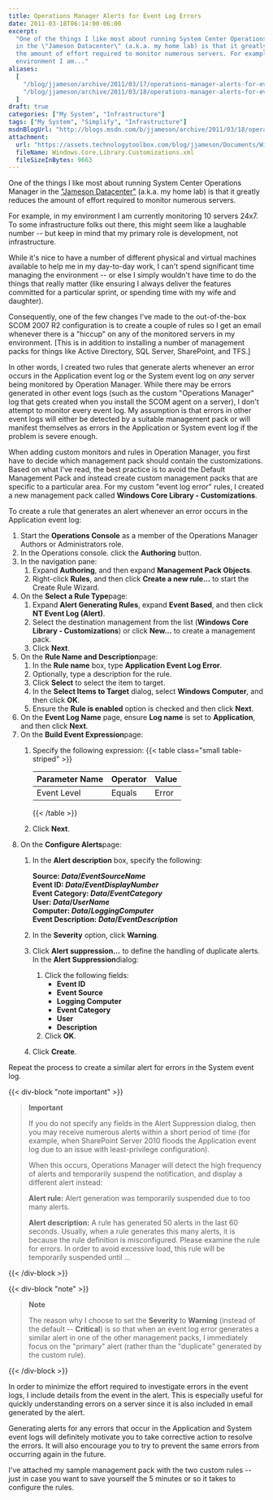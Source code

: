 ```yaml
---
title: Operations Manager Alerts for Event Log Errors
date: 2011-03-18T06:14:00-06:00
excerpt:
  "One of the things I like most about running System Center Operations Manager
  in the \"Jameson Datacenter\" (a.k.a. my home lab) is that it greatly reduces
  the amount of effort required to monitor numerous servers. For example, in my
  environment I am..."
aliases:
  [
    "/blog/jjameson/archive/2011/03/17/operations-manager-alerts-for-event-log-errors.aspx",
    "/blog/jjameson/archive/2011/03/18/operations-manager-alerts-for-event-log-errors.aspx",
  ]
draft: true
categories: ["My System", "Infrastructure"]
tags: ["My System", "Simplify", "Infrastructure"]
msdnBlogUrl: "http://blogs.msdn.com/b/jjameson/archive/2011/03/18/operations-manager-alerts-for-event-log-errors.aspx"
attachment: 
  url: "https://assets.technologytoolbox.com/blog/jjameson/Documents/Windows.Core.Library.Customizations.xml"
  fileName: Windows.Core.Library.Customizations.xml
  fileSizeInBytes: 9663
---
```


One of the things I like most about running System Center Operations Manager in
the ["Jameson Datacenter"](/blog/jjameson/2009/09/14/the-jameson-datacenter)
(a.k.a. my home lab) is that it greatly reduces the amount of effort required to
monitor numerous servers.

For example, in my environment I am currently monitoring 10 servers 24x7. To
some infrastructure folks out there, this might seem like a laughable number --
but keep in mind that my primary role is development, not infrastructure.

While it's nice to have a number of different physical and virtual machines
available to help me in my day-to-day work, I can't spend significant time
managing the environment -- or else I simply wouldn't have time to do the things
that really matter (like ensuring I always deliver the features committed for a
particular sprint, or spending time with my wife and daughter).

Consequently, one of the few changes I've made to the out-of-the-box SCOM 2007
R2 configuration is to create a couple of rules so I get an email whenever there
is a "hiccup" on any of the monitored servers in my environment. [This is in
addition to installing a number of management packs for things like Active
Directory, SQL Server, SharePoint, and TFS.]

In other words, I created two rules that generate alerts whenever an error
occurs in the Application event log or the System event log on *any* server
being monitored by Operation Manager. While there may be errors generated in
other event logs (such as the custom "Operations Manager" log that gets created
when you install the SCOM agent on a server), I don't attempt to monitor every
event log. My assumption is that errors in other event logs will either be
detected by a suitable management pack or will manifest themselves as errors in
the Application or System event log if the problem is severe enough.

When adding custom monitors and rules in Operation Manager, you first have to
decide which management pack should contain the customizations. Based on what
I've read, the best practice is to avoid the Default Management Pack and instead
create custom management packs that are specific to a particular area. For my
custom "event log error" rules, I created a new management pack called **Windows
Core Library - Customizations**.

To create a rule that generates an alert whenever an error occurs in the
Application event log:

1. Start the **Operations Console** as a member of the Operations Manager
   Authors or Administrators role.
2. In the Operations console. click the **Authoring** button.
3. In the navigation pane:
   1. Expand **Authoring**, and then expand **Management Pack Objects**.
   2. Right-click **Rules**, and then click **Create a new rule...** to start
      the Create Rule Wizard.
4. On the **Select a Rule Type**page:
   1. Expand **Alert Generating Rules**, expand **Event Based**, and then click
      **NT Event Log (Alert)**.
   2. Select the destination management from the list (**Windows Core Library -
      Customizations**) or click **New...** to create a management pack.
   3. Click **Next**.
5. On the **Rule Name and Description**page:
   1. In the **Rule name** box, type **Application Event Log Error**.
   2. Optionally, type a description for the rule.
   3. Click **Select** to select the item to target.
   4. In the **Select Items to Target** dialog, select **Windows Computer**, and
      then click **OK**.
   5. Ensure the **Rule is enabled** option is checked and then click **Next**.
6. On the **Event Log Name** page, ensure **Log name** is set to
   **Application**, and then click **Next**.
7. On the **Build Event Expression**page:
   1. Specify the following expression:
      {{< table class="small table-striped" >}}
      
      | Parameter Name | Operator | Value |
      | --- | --- | --- |
      | Event Level | Equals | Error |
      
      {{< /table >}}
   
   2. Click **Next**.
8. On the **Configure Alerts**page:
   1. In the **Alert description** box, specify the following:
      
      **Source: $Data/EventSourceName$\
      Event ID: $Data/EventDisplayNumber$\
      Event Category: $Data/EventCategory$\
      User: $Data/UserName$\
      Computer: $Data/LoggingComputer$\
      Event Description: $Data/EventDescription$**
   
   2. In the **Severity** option, click **Warning**.
   
   3. Click **Alert suppression...** to define the handling of duplicate alerts.
      In the **Alert Suppression**dialog:
      
      1. Click the following fields:
         - **Event ID**
         - **Event Source**
         - **Logging Computer**
         - **Event Category**
         - **User**
         - **Description**
      2. Click **OK**.
   
   4. Click **Create**.

Repeat the process to create a similar alert for errors in the System event log.

{{< div-block "note important" >}}

> **Important**
>
> If you do not specify any fields in the Alert Suppression dialog, then you may
> receive numerous alerts within a short period of time (for example, when
> SharePoint Server 2010 floods the Application event log due to an issue with
> least-privilege configuration).
>
> When this occurs, Operations Manager will detect the high frequency of alerts
> and temporarily suspend the notification, and display a different alert
> instead:
>
> **Alert rule:** Alert generation was temporarily suspended due to too many
> alerts.
>
> **Alert description:** A rule has generated 50 alerts in the last 60 seconds.
> Usually, when a rule generates this many alerts, it is because the rule
> definition is misconfigured. Please examine the rule for errors. In order to
> avoid excessive load, this rule will be temporarily suspended until ...

{{< /div-block >}}

{{< div-block "note" >}}

> **Note**
>
> The reason why I choose to set the **Severity** to **Warning** (instead of the
> default -- **Critical**) is so that when an event log error generates a
> similar alert in one of the other management packs, I immediately focus on the
> "primary" alert (rather than the "duplicate" generated by the custom rule).

{{< /div-block >}}

In order to minimize the effort required to investigate errors in the event
logs, I include details from the event in the alert. This is especially useful
for quickly understanding errors on a server since it is also included in email
generated by the alert.

Generating alerts for any errors that occur in the Application and System event
logs will definitely motivate you to take corrective action to resolve the
errors. It will also encourage you to try to prevent the same errors from
occurring again in the future.

I've attached my sample management pack with the two custom rules -- just in
case you want to save yourself the 5 minutes or so it takes to configure the
rules.
